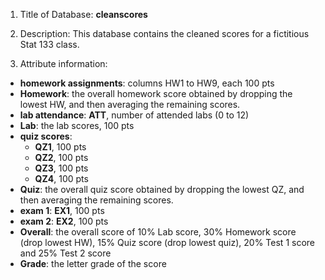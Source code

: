 1. Title of Database: **cleanscores**


2. Description: This database contains the cleaned scores for a 
fictitious Stat 133 class.


3. Attribute information:
- **homework assignments**: columns HW1 to HW9, each 100 pts
- **Homework**: the overall homework score obtained by dropping the lowest HW, 
and then averaging the remaining scores.
- **lab attendance**: **ATT**, number of attended labs (0 to 12)
- **Lab**: the lab scores, 100 pts
- **quiz scores**:
    - **QZ1**, 100 pts
    - **QZ2**, 100 pts
    - **QZ3**, 100 pts
    - **QZ4**, 100 pts
- **Quiz**: the overall quiz score obtained by dropping the lowest QZ, and then 
averaging the remaining scores.
- **exam 1**: **EX1**, 100 pts
- **exam 2**: **EX2**, 100 pts
- **Overall**: the overall score of 10% Lab score, 30% Homework score (drop 
lowest HW), 15% Quiz score (drop lowest quiz), 20% Test 1 score and 25% 
Test 2 score
- **Grade**: the letter grade of the score
